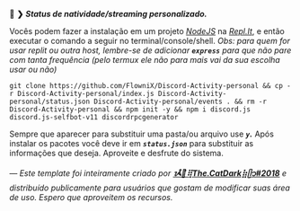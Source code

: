 🌙 **❯** ***Status de natividade/streaming personalizado.***

Vocês podem fazer a instalação em um projeto *[NodeJS](https://replit.com/nodejs)* na *[Repl.It](https://replit.com)*, e então executar o comando a seguir no terminal/console/shell.
*Obs: para quem for usar replit ou outra host, lembre-se de adicionar* ***`express`*** *para que não pare com tanta frequência (pelo termux ele não para mais vai da sua escolha usar ou não)*
```
git clone https://github.com/FlowniX/Discord-Activity-personal && cp -r Discord-Activity-personal/index.js Discord-Activity-personal/status.json Discord-Activity-personal/events . && rm -r Discord-Activity-personal && npm init -y && npm i discord.js discord.js-selfbot-v11 discordrpcgenerator
```
Sempre que aparecer para substituir uma pasta/ou arquivo use ***`y`.*** Após instalar os pacotes você deve ir em ***`status.json`*** para substituir as informações que deseja. Aproveite e desfrute do sistema. 

*— Este template foi inteiramente criado por* ***[ᝰ໋݊🌙⢿The.CatDark⣷ᥫ᭡#2018](https://www.flownixr.repl.co)*** *e distribuído publicamente para usuários que gostam de modificar suas área de uso. Espero que aproveitem os recursos.*
